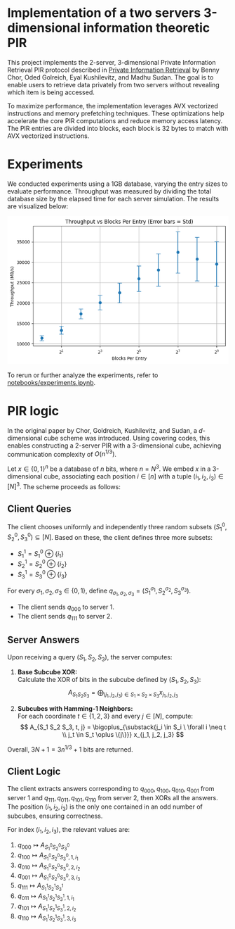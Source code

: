 # Implementation of a two servers 3-dimensional information theoretic PIR
This project implements the 2-server, 3-dimensional Private Information Retrieval PIR protocol described in [Private Information Retrieval](https://dl.acm.org/doi/pdf/10.1145/293347.293350) by Benny Chor, Oded Golreich, Eyal Kushilevitz, and Madhu Sudan. The goal is to enable users to retrieve data privately from two servers without revealing which item is being accessed.

To maximize performance, the implementation leverages AVX vectorized instructions and memory prefetching techniques. These optimizations help accelerate the core PIR computations and reduce memory access latency.
The PIR entries are divided into blocks, each block is 32 bytes to match with AVX vectorized instructions.

# Experiments
We conducted experiments using a 1GB database, varying the entry sizes to evaluate performance. Throughput was measured by dividing the total database size by the elapsed time for each server simulation. The results are visualized below:

![Experimental Results](experiments.png)

To rerun or further analyze the experiments, refer to [notebooks/experiments.ipynb](notebooks/experiments.ipynb).

# PIR logic
In the original paper by Chor, Goldreich, Kushilevitz, and Sudan, a $d$-dimensional cube scheme was introduced. Using covering codes, this enables constructing a 2-server PIR with a 3-dimensional cube, achieving communication complexity of $O(n^{1/3})$.

Let $x \in \{0,1\}^n$ be a database of $n$ bits, where $n = N^3$. We embed $x$ in a 3-dimensional cube, associating each position $i \in [n]$ with a tuple $(i_1, i_2, i_3) \in [N]^3$. The scheme proceeds as follows:

## Client Queries

The client chooses uniformly and independently three random subsets $(S_1^0, S_2^0, S_3^0) \subseteq [N]$. Based on these, the client defines three more subsets:
- $S_1^1 = S_1^0 \oplus \{i_1\}$
- $S_2^1 = S_2^0 \oplus \{i_2\}$
- $S_3^1 = S_3^0 \oplus \{i_3\}$

For every $\sigma_1, \sigma_2, \sigma_3 \in \{0,1\}$, define $q_{\sigma_1,\sigma_2,\sigma_3} = (S_1^{\sigma_1}, S_2^{\sigma_2}, S_3^{\sigma_3})$.

- The client sends $q_{000}$ to server 1.
- The client sends $q_{111}$ to server 2.

## Server Answers

Upon receiving a query $(S_1, S_2, S_3)$, the server computes:

1. **Base Subcube XOR:**  
    Calculate the XOR of bits in the subcube defined by $(S_1, S_2, S_3)$:
    $$
    A_{S_1 S_2 S_3} = \bigoplus_{(j_1, j_2, j_3) \in S_1 \times S_2 \times S_3} x_{j_1, j_2, j_3}
    $$

2. **Subcubes with Hamming-1 Neighbors:**  
    For each coordinate $t \in \{1,2,3\}$ and every $j \in [N]$, compute:
    $$
    A_{S_1 S_2 S_3, t, j} = \bigoplus_{\substack{j_i \in S_i \ \forall i \neq t \\ j_t \in S_t \oplus \{j\}}} x_{j_1, j_2, j_3}
    $$

Overall, $3N + 1 = 3n^{1/3} + 1$ bits are returned.

## Client Logic

The client extracts answers corresponding to $q_{000}, q_{100}, q_{010}, q_{001}$ from server 1 and $q_{111}, q_{011}, q_{101}, q_{110}$ from server 2, then XORs all the answers. The position $(i_1, i_2, i_3)$ is the only one contained in an odd number of subcubes, ensuring correctness.

For index $(i_1, i_2, i_3)$, the relevant values are:

1. $q_{000} \mapsto A_{S^0_1 S^0_2 S^0_3}$
2. $q_{100} \mapsto A_{S^0_1 S^0_2 S^0_3, 1, i_1}$
3. $q_{010} \mapsto A_{S^0_1 S^0_2 S^0_3, 2, i_2}$
4. $q_{001} \mapsto A_{S^0_1 S^0_2 S^0_3, 3, i_3}$
5. $q_{111} \mapsto A_{S^1_1 S^1_2 S^1_3}$
6. $q_{011} \mapsto A_{S^1_1 S^1_2 S^1_3, 1, i_1}$
7. $q_{101} \mapsto A_{S^1_1 S^1_2 S^1_3, 2, i_2}$
8. $q_{110} \mapsto A_{S^1_1 S^1_2 S^1_3, 3, i_3}$
